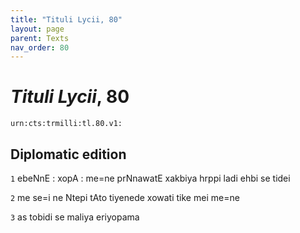 ```yaml
---
title: "Tituli Lycii, 80"
layout: page
parent: Texts
nav_order: 80
---
```




# *Tituli Lycii*, 80




`urn:cts:trmilli:tl.80.v1:`

## Diplomatic edition
`1` ebeNnE : xopA : me=ne prNnawatE xakbiya hrppi ladi ehbi se tidei

`2` me se=i ne Ntepi tAto tiyenede xowati tike mei me=ne

`3` as tobidi se maliya eriyopama